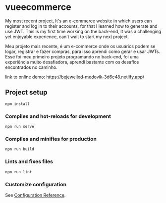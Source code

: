 # vueecommerce

My most recent project, It's an e-commerce website in which users can register and log in to their accounts, for that I learned how to generate and use JWT. This is my first time working on the back-end, It was a challenging yet enjoyable experience, can't wait to start my next project.

Meu projeto mais recente, é um e-commerce onde os usuários podem se logar, registrar e fazer compras, para isso aprendi como gerar e usar JWTs. Esse foi meu primeiro projeto programando no back-end, foi uma experiência muito desafiadora, aprendi bastante com os desafios encontrados no caminho.

link to online demo:
https://bejewelled-medovik-3d6c48.netlify.app/

## Project setup
```
npm install
```

### Compiles and hot-reloads for development
```
npm run serve
```

### Compiles and minifies for production
```
npm run build
```

### Lints and fixes files
```
npm run lint
```

### Customize configuration
See [Configuration Reference](https://cli.vuejs.org/config/).
